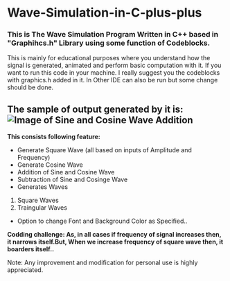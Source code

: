 # Wave-Simulation-in-C-plus-plus
### This is The Wave Simulation Program Written in C++ based in "Graphihcs.h" Library using some function of Codeblocks.
This is mainly for educational purposes where you understand how the signal is generated, animated and perform basic computation with it.
If you want to run this code in your machine. I really suggest you the codeblocks with graphics.h added in it. In
 Other IDE can also be run but some change should be done.
 
## The sample of output generated by it is: ![Image of Sine and Cosine Wave Addition](https://github.com/sushant097/Wave-Simulation-in-C-plus-plus/blob/master/draw.png)
         
         
**This consists following feature:**
- Generate Square Wave (all based on inputs of Amplitude and Frequency)
- Generate Cosine Wave
- Addition of Sine and Cosine Wave
- Subtraction of Sine and Cosinge Wave
- Generates Waves                         
 1. Square Waves
 2. Traingular Waves
- Option to change Font and Background Color as Specified..

**Codding challenge: As, in all cases if frequency of signal increases then, it narrows itself.But, When we increase frequency of square wave then, it boarders itself..**

Note: Any improvement and modification for personal use is highly appreciated.
